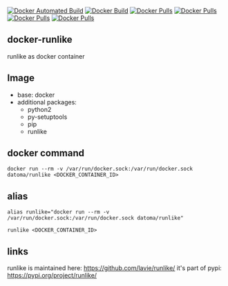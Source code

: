[![Docker Automated Build](https://img.shields.io/docker/automated/datoma/nikto?style=plastic)](https://hub.docker.com/r/datoma/runlike/) [![Docker Build](https://img.shields.io/docker/build/datoma/nikto?style=plastic)](https://hub.docker.com/r/datoma/runlike/) [![Docker Pulls](https://img.shields.io/docker/pulls/datoma/nikto?style=plastic)](https://hub.docker.com/r/datoma/runlike/) [![Docker Pulls](https://img.shields.io/docker/stars/datoma/nikto?style=plastic)](https://hub.docker.com/r/datoma/runlike/) [![Docker Pulls](https://img.shields.io/microbadger/layers/datoma/nikto?style=plastic)](https://hub.docker.com/r/datoma/runlike/) [![Docker Pulls](https://img.shields.io/microbadger/image-size/datoma/nikto?style=plastic)](https://hub.docker.com/r/datoma/runlike/)

## docker-runlike
runlike as docker container

## Image
- base: docker
- additional packages: 
  - python2
  - py-setuptools
  - pip
  - runlike

## docker command
    docker run --rm -v /var/run/docker.sock:/var/run/docker.sock datoma/runlike <DOCKER_CONTAINER_ID>

## alias
    alias runlike="docker run --rm -v /var/run/docker.sock:/var/run/docker.sock datoma/runlike"

    runlike <DOCKER_CONTAINER_ID>
## links
runlike is maintained here: https://github.com/lavie/runlike/
it's part of pypi: https://pypi.org/project/runlike/
